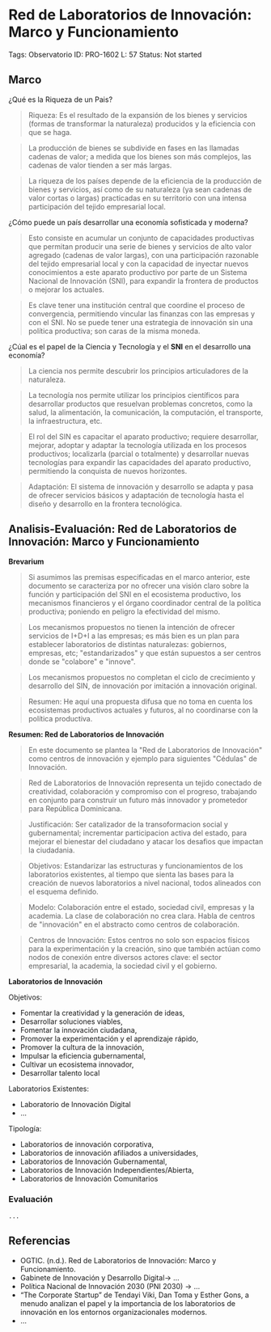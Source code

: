 # Red de Laboratorios de Innovación: Marco y Funcionamiento

Tags: Observatorio
ID: PRO-1602
L: 57
Status: Not started

## Marco

¿Qué es la Riqueza de un Pais?

> Riqueza: Es el resultado de la expansión de los bienes y servicios (formas de transformar la naturaleza) producidos y la
 eficiencia con que se haga.
> 

> La producción de bienes se subdivide en fases en las llamadas cadenas de valor; a medida que los bienes son más complejos, las cadenas de valor tienden a ser más largas.
> 

> La riqueza de los países depende de la eficiencia de la producción de bienes y servicios, así como de su naturaleza (ya sean cadenas de valor cortas o largas) practicadas en su territorio con una intensa participación del tejido empresarial local.
> 

¿Cómo puede un país desarrollar una economía sofisticada y moderna?

> Esto consiste en acumular un conjunto de capacidades productivas
 que permitan producir una serie de bienes y servicios de alto valor 
agregado (cadenas de valor largas), con una participación razonable del tejido empresarial local y con la capacidad de inyectar nuevos conocimientos a este aparato productivo por parte de un Sistema Nacional de Innovación (SNI), para expandir la frontera de productos o mejorar los actuales.
> 

> Es clave tener una institución central que coordine el proceso de convergencia, permitiendo vincular las finanzas con las empresas y con el SNI. No se puede tener una estrategia de innovación sin una política productiva; son caras de la misma moneda.
> 

¿Cúal es el papel de la Ciencia y Tecnología y el **SNI** en el desarrollo una economía?

> La ciencia nos permite descubrir los principios articuladores de la naturaleza.
> 

> La tecnología nos permite utilizar los principios científicos
 para desarrollar productos que resuelvan problemas concretos, como la 
salud, la alimentación, la comunicación, la computación, el transporte, 
la infraestructura, etc.
> 

> El rol del SIN es capacitar el aparato productivo; 
requiere desarrollar, mejorar, adoptar y adaptar la tecnología utilizada
 en los procesos productivos; localizarla (parcial o totalmente) y 
desarrollar nuevas tecnologías para expandir las capacidades del aparato
 productivo, permitiendo la conquista de nuevos horizontes.
> 

> Adaptación: El sistema de innovación y desarrollo se
 adapta y pasa de ofrecer servicios básicos y adaptación de tecnología 
hasta el diseño y desarrollo en la frontera tecnológica.
> 

## Analisis-Evaluación: Red de Laboratorios de Innovación: Marco y Funcionamiento

**Brevarium**

> Si asumimos las premisas especificadas en el marco anterior, este documento se caracteriza por no ofrecer una visión claro sobre la función y participación del SNI en el ecosistema productivo, los mecanismos financieros y el órgano coordinador central de la política productiva;  poniendo en peligro la efectividad del mismo.
> 

> Los mecanismos propuestos no tienen la intención de ofrecer servicios de I+D+I
 a las empresas; es más bien  es un plan para establecer laboratorios de
 distintas naturalezas:  gobiernos, empresas, etc; "estandarizados" y 
que están supuestos a ser centros donde se "colabore" e "innove".
> 

> Los mecanismos propuestos no completan el ciclo de crecimiento y desarrollo del SIN, de innovación por imitación a innovación original.
> 

> Resumen: He aquí una propuesta difusa que no toma en
 cuenta los ecosistemas productivos actuales y futuros, al no 
coordinarse con la política productiva.
> 

**Resumen: Red de Laboratorios de Innovación**

> En este documento se plantea la "Red de Laboratorios de Innovación" como centros de innovación y ejemplo para siguientes "Cédulas" de Innovación.
> 

> Red de Laboratorios de Innovación representa un tejido conectado de creatividad, colaboración y compromiso con el progreso, trabajando en conjunto para construir un futuro más innovador y  prometedor para República Dominicana.
> 

> Justificación: Ser catalizador de la transoformacion  social y gubernamental; incrementar participacion activa del estado, 
para mejorar el bienestar del ciudadano y atacar los desafios que 
impactan la ciudadania.
> 

> Objetivos: Estandarizar las estructuras y funcionamientos de los  laboratorios existentes, al tiempo que sienta  las bases para la creación de nuevos laboratorios a nivel nacional,  todos alineados con el esquema definido.
> 

> Modelo: Colaboración entre el  estado, sociedad civil, empresas y la academia.  La clase de colaboración no crea clara. Habla de centros de "innovación" en el abstracto como centros de colaboración.
> 

> Centros de Innovación: Estos centros no solo son espacios físicos para
la experimentación y la creación, sino que  también actúan como nodos de  conexión entre diversos actores clave: el sector empresarial, la
academia, la sociedad civil y el gobierno.
> 

**Laboratorios de Innovación**

Objetivos:

- Fomentar la creatividad y la generación de ideas,
- Desarrollar soluciones viables,
- Fomentar la innovación ciudadana,
- Promover la experimentación y el aprendizaje rápido,
- Promover la cultura de la innovación,
- Impulsar la eficiencia gubernamental,
- Cultivar un ecosistema innovador,
- Desarrollar talento local

Laboratorios Existentes:

- Laboratorio de Innovación Digital
- ...

Tipología:

- Laboratorios de innovación corporativa,
- Laboratorios de innovación afiliados a
universidades,
- Laboratorios de Innovación Gubernamental,
- Laboratorios de Innovación Independientes/Abierta,
- Laboratorios de Innovación Comunitarios

### Evaluación

`...`

## Referencias

- OGTIC. (n.d.). Red de Laboratorios de Innovación: Marco y Funcionamiento.
- Gabinete de Innovación y Desarrollo Digital→ …
- Política Nacional de Innovación 2030 (PNI 2030) → …
- “The Corporate Startup” de Tendayi Viki, Dan Toma y Esther Gons, a
menudo analizan el papel y la importancia de los laboratorios de
innovación en los entornos organizacionales modernos.
- …